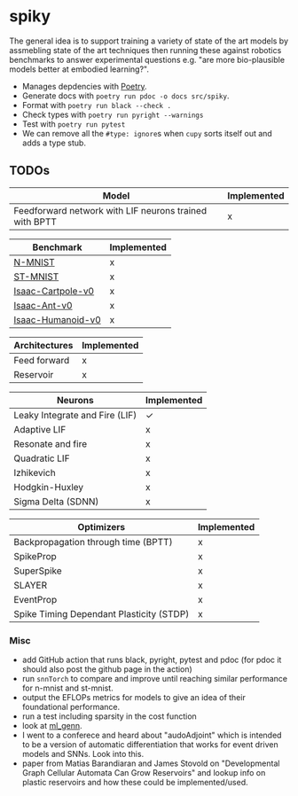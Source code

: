 # spiky

The general idea is to support training a variety of state of the art models by assmebling state of the art techniques then running these against robotics benchmarks to answer experimental questions e.g. "are more bio-plausible models better at embodied learning?".

- Manages depdencies with [Poetry](https://python-poetry.org/).
- Generate docs with `poetry run pdoc -o docs src/spiky`.
- Format with `poetry run black --check .`
- Check types with `poetry run pyright --warnings`
- Test with `poetry run pytest`
- We can remove all the `#type: ignore`s when `cupy` sorts itself out and adds a type stub.

## TODOs

Model|Implemented
---|---
Feedforward network with LIF neurons trained with BPTT|x

Benchmark|Implemented
---|---
[N-MNIST](https://www.garrickorchard.com/datasets/n-mnist)|x
[ST-MNIST](https://hh-see.com/projects/2_project/)|x
[Isaac-Cartpole-v0](https://isaac-sim.github.io/IsaacLab/main/source/overview/environments.html)|x
[Isaac-Ant-v0](https://isaac-sim.github.io/IsaacLab/main/source/overview/environments.html)|x
[Isaac-Humanoid-v0](https://isaac-sim.github.io/IsaacLab/main/source/overview/environments.html)|x

Architectures|Implemented
---|---
Feed forward|x
Reservoir|x

Neurons|Implemented
---|---
Leaky Integrate and Fire (LIF)|✓
Adaptive LIF|x
Resonate and fire|x
Quadratic LIF|x
Izhikevich|x
Hodgkin-Huxley|x
Sigma Delta (SDNN)|x

Optimizers|Implemented
---|---
Backpropagation through time (BPTT)|x
SpikeProp|x
SuperSpike|x
SLAYER|x
EventProp|x
Spike Timing Dependant Plasticity (STDP)|x

### Misc

- add GitHub action that runs black, pyright, pytest and pdoc (for pdoc it should also post the github page in the action)
- run `snnTorch` to compare and improve until reaching similar performance for n-mnist and st-mnist.
- output the EFLOPs metrics for models to give an idea of their foundational performance.
- run a test including sparsity in the cost function
- look at [ml_genn](https://github.com/genn-team/ml_genn).
- I went to a conferece and heard about "audoAdjoint" which is intended to be a version of automatic differentiation that works for event driven models and SNNs. Look into this.
- paper from Matias Barandiaran and James Stovold on "Developmental Graph Cellular Automata Can Grow Reservoirs" and lookup info on plastic reservoirs and how these could be implemented/used.
